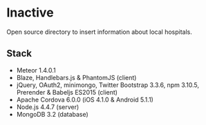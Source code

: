 # Inactive

Open source directory to insert information about local hospitals.

## Stack

* Meteor 1.4.0.1
* Blaze, Handlebars.js & PhantomJS (client)
* jQuery, OAuth2, minimongo, Twitter Bootstrap 3.3.6, npm 3.10.5, Prerender & Babeljs ES2015 (client)
* Apache Cordova 6.0.0 (iOS 4.1.0 & Android 5.1.1)
* Node.js 4.4.7 (server)
* MongoDB 3.2 (database)
